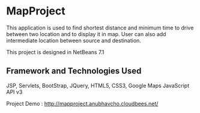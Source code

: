 MapProject
==========

This application is used to find shortest distance and minimum time to drive between two location and to display it in map. User can also add intermediate location between source and destination.

This project is designed in NetBeans 7.1

Framework and Technologies Used
-------------------------------
JSP, Servlets, BootStrap, JQuery, HTML5, CSS3, Google Maps JavaScript API v3

Project Demo : http://mapproject.anubhavcho.cloudbees.net/
